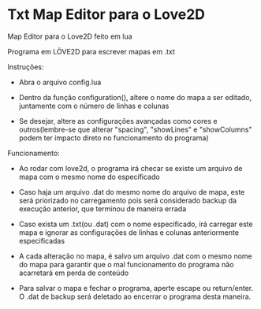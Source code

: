 # Txt Map Editor para o Love2D
Map Editor para o Love2D feito em lua

Programa em LÖVE2D para escrever mapas em .txt

Instruções:

  * Abra o arquivo config.lua

  * Dentro da função configuration(), altere o nome do mapa a ser editado, juntamente com o número de linhas e colunas

  * Se desejar, altere as configurações avançadas como cores e outros(lembre-se que alterar "spacing", "showLines" e "showColumns" podem ter impacto direto no funcionamento do programa)
  

Funcionamento:

  * Ao rodar com love2d, o programa irá checar se existe um arquivo de mapa com o mesmo nome do específicado

  * Caso haja um arquivo .dat do mesmo nome do arquivo de mapa, este será priorizado no carregamento pois será considerado backup da execução anterior, que terminou de maneira errada

  * Caso exista um .txt(ou .dat) com o nome especificado, irá carregar este mapa e ignorar as configurações de linhas e colunas anteriormente especificadas

  * A cada alteração no mapa, é salvo um arquivo .dat com o mesmo nome do mapa para garantir que o mal funcionamento do programa não acarretará em perda de conteúdo

  * Para salvar o mapa e fechar o programa, aperte escape ou return/enter. O .dat de backup será deletado ao encerrar o programa desta maneira.
